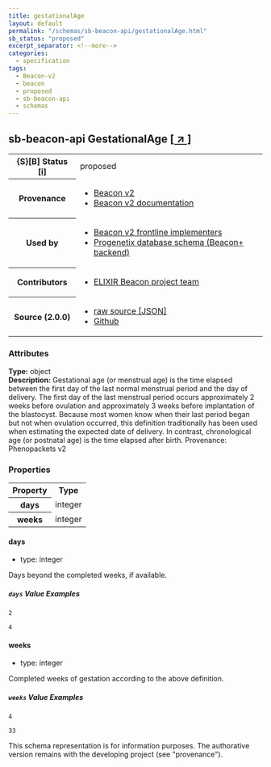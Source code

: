 ```yaml
---
title: gestationalAge
layout: default
permalink: "/schemas/sb-beacon-api/gestationalAge.html"
sb_status: "proposed"
excerpt_separator: <!--more-->
categories:
  - specification
tags:
  - Beacon-v2
  - beacon
  - proposed
  - sb-beacon-api
  - schemas
---
```


<div id="schema-header-title">
  <h2><span id="schema-header-title-project">sb-beacon-api</span> GestationalAge <a href="https://github.com/ga4gh-schemablocks/sb-beacon-api" target="_BLANK">[ &nearr; ]</a></h2>
</div>

<table id="schema-header-table">
<tr>
<th>{S}[B] Status <a href="https://schemablocks.org/about/sb-status-levels.html">[i]</a></th>
<td><div id="schema-header-status">proposed</div></td>
</tr>
<tr><th>Provenance</th><td><ul>
<li><a href="https://github.com/ga4gh-beacon/beacon-v2">Beacon v2</a></li>
<li><a href="http://docs.genomebeacons.org">Beacon v2 documentation</a></li>
</ul></td></tr>
<tr><th>Used by</th><td><ul>
<li><a href="https://ga4gh-approval-service-registry.ega-archive.org">Beacon v2 frontline implementers</a></li>
<li><a href="https://docs.progenetix.org/beaconplus/">Progenetix database schema (Beacon+ backend)</a></li>
</ul></td></tr>


<!--more-->
<tr><th>Contributors</th><td><ul>
<li><a href="https://beacon-project.io/categories/people.html">ELIXIR Beacon project team</a></li>
</ul></td></tr>
<tr><th>Source (2.0.0)</th><td><ul>
<li><a href="current/gestationalAge.json" target="_BLANK">raw source [JSON]</a></li>
<li><a href="https://github.com/ga4gh-schemablocks/sb-beacon-api/blob/master/schemas/beacon-v2-default-model/common/gestationalAge.yaml" target="_BLANK">Github</a></li>
</ul></td></tr>
</table>

<div id="schema-attributes-title"><h3>Attributes</h3></div>

  
__Type:__ object  
__Description:__ Gestational age (or menstrual age) is the time elapsed between the first day of the last normal menstrual period and the day of delivery. The first day of the last menstrual period occurs approximately 2 weeks before ovulation and approximately 3 weeks before implantation of the blastocyst. Because most women know when their last period began but not when ovulation occurred, this definition traditionally has been used when estimating the expected date of delivery. In contrast, chronological age (or postnatal age) is the time elapsed after birth. Provenance: Phenopackets v2
### Properties

<table id="schema-properties-table">
<tr><th>Property</th><th>Type</th></tr>
<tr><th>days</th><td>integer</td></tr>
<tr><th>weeks</th><td>integer</td></tr>
</table>


#### days

* type: integer

Days beyond the completed weeks, if available.

##### `days` Value Examples  

```
2
```
```
4
```

#### weeks

* type: integer

Completed weeks of gestation according to the above definition.

##### `weeks` Value Examples  

```
4
```
```
33
```
<div id="schema-footer"> This schema representation is for information purposes. The authorative  version remains with the developing project (see "provenance"). </div>


